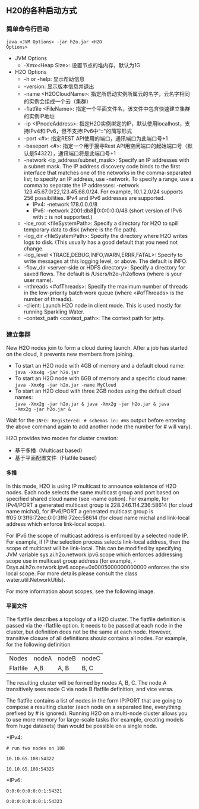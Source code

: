## H20的各种启动方式
### 简单命令行启动  
<code>java \<JVM Options\> -jar h2o.jar \<H2O Options\></code>
* JVM Options  
  * -Xmx\<Heap Size\>: 设置节点的堆内存，默认为1G
* H2O Options  
  * -h or -help: 显示帮助信息
  * -version: 显示版本信息并退出
  * -name \<H2OCloudName\>: 指定所启动实例所属云的名字，云名字相同的实例会组成一个云（集群）
  * -flatfile \<FileName\>: 指定一个平面文件名，该文件中包含快速建立集群的实例IP地址
  * -ip \<IPnodeAddress\>: 指定H2O实例绑定的IP，默认使用localhost，支持IPv4和IPv6，但不支持IPv6中“::"的简写形式
  * -port \<#\>: 指定REST API使用的端口，通讯端口为此端口号+1
  * -baseport \<#\>: 指定一个用于搜寻Rest API用空闲端口的起始端口号（默认是54322），通讯端口将是此端口号+1
  * -network \<ip_address/subnet_mask\>: Specify an IP addresses with a subnet mask. The IP address discovery code binds to the first interface that matches one of the networks in the comma-separated list; to specify an IP address, use -network. To specify a range, use a comma to separate the IP addresses: -network 123.45.67.0/22,123.45.68.0/24. For example, 10.1.2.0/24 supports 256 possibilities. IPv4 and IPv6 addresses are supported.  
    * IPv4: -network 178.0.0.0/8  
    * IPv6: -network 2001:db8:1234:0:0:0:0:0/48 (short version of IPv6 with :: is not supported.)  
  * -ice_root \<fileSystemPath\>: Specify a directory for H2O to spill temporary data to disk (where <fileSystemPath> is the file path).
  * -log_dir \<fileSystemPath\>: Specify the directory where H2O writes logs to disk. (This usually has a good default that you need not change.
  * -log_level \<TRACE,DEBUG,INFO,WARN,ERRR,FATAL\>: Specify to write messages at this logging level, or above. The default is INFO.
  * -flow_dir \<server-side or HDFS directory\>: Specify a directory for saved flows. The default is /Users/h2o-<H2OUserName>/h2oflows (where <H2OUserName> is your user name).
  * -nthreads \<#ofThreads\>: Specify the maximum number of threads in the low-priority batch work queue (where <#ofThreads> is the number of threads).
  * -client: Launch H2O node in client mode. This is used mostly for running Sparkling Water.
  * -context_path <context_path>: The context path for jetty.
### 建立集群
New H2O nodes join to form a cloud during launch. After a job has started on the cloud, it prevents new members from joining.

* To start an H2O node with 4GB of memory and a default cloud name:  
  <code>java -Xmx4g -jar h2o.jar</code>
* To start an H2O node with 6GB of memory and a specific cloud name:  
  <code>java -Xmx6g -jar h2o.jar -name MyCloud</code>
* To start an H2O cloud with three 2GB nodes using the default cloud names:  
  <code>java -Xmx2g -jar h2o.jar &   java -Xmx2g -jar h2o.jar &   java -Xmx2g -jar h2o.jar &</code>
  
Wait for the <code>INFO: Registered: # schemas in: #mS</code> output before entering the above command again to add another node (the number for # will vary).

H2O provides two modes for cluster creation:

  * 基于多播（Multicast based）
  * 基于平面配置文件（Flatfile based）
#### 多播
In this mode, H2O is using IP multicast to announce existence of H2O nodes. 
Each node selects the same multicast group and port based on specified shared cloud name 
(see -name option). For example, for IPv4/PORT a generated multicast group is 
228.246.114.236:58614 (for cloud name michal), for IPv6/PORT a generated multicast group is 
ff05:0:3ff6:72ec:0:0:3ff6:72ec:58614 (for cloud name michal and link-local address which enforce link-local scope).

For IPv6 the scope of multicast address is enforced by a selected node IP. For example, 
if IP the selection process selects link-local address, then the scope of multicast will be link-local. 
This can be modified by specifying JVM variable sys.ai.h2o.network.ipv6.scope which enforces addressing 
scope use in multicast group address (for example, -Dsys.ai.h2o.network.ipv6.scope=0x0005000000000000 
enforces the site local scope. For more details please consult the class water.util.NetworkUtils).

For more information about scopes, see the following image.

#### 平面文件
The flatfile describes a topology of a H2O cluster. The flatfile definition is passed via the -flatfile option.
It needs to be passed at each node in the cluster, but definition does not be the same at each node. However, 
transitive closure of all definitions should contains all nodes. For example, for the following definition

<table>
  <tr>
    <td>Nodes</td>
    <td>nodeA</td>
    <td>nodeB</td>
    <td>nodeC</td>
   </tr>
   <tr>
    <td>Flatfile</td>
    <td>A,B</td>
    <td>A, B</td>
    <td>B, C</td>
   </tr>
 </table>
 
The resulting cluster will be formed by nodes A, B, C. The node A transitively sees node C via node B flatfile definition, 
and vice versa.

The flatfile contains a list of nodes in the form IP:PORT that are going to compose a resulting cluster 
(each node on a separated line, everything prefixed by # is ignored). Running H2O on a multi-node cluster
allows you to use more memory for large-scale tasks (for example, creating models from huge datasets) than
would be possible on a single node.

  *IPv4:

  <code># run two nodes on 108   
  10.10.65.108:54322   
  10.10.65.108:54325</code>

  *IPv6:

  <code>0:0:0:0:0:0:0:1:54321   
  0:0:0:0:0:0:0:1:54323</code>
